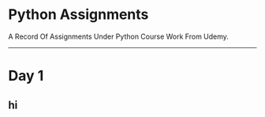 # Python Assignments

A Record Of Assignments Under Python Course Work From Udemy.

---

# Day 1
## hi
